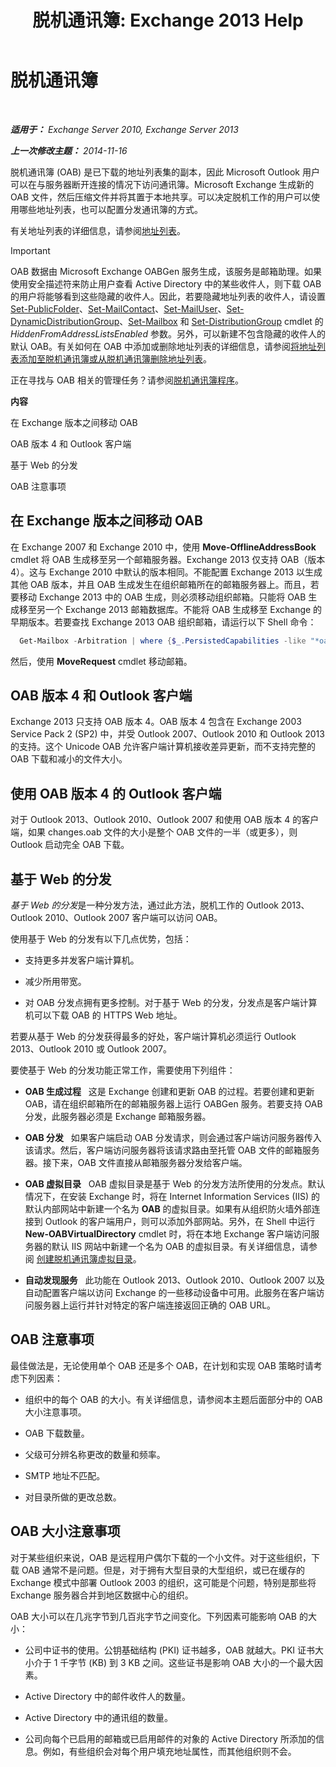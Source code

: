 ﻿---
title: '脱机通讯簿: Exchange 2013 Help'
TOCTitle: 脱机通讯簿
ms:assetid: a6bcb072-4ab9-400e-a5d0-c05264629097
ms:mtpsurl: https://technet.microsoft.com/zh-cn/library/Bb232155(v=EXCHG.150)
ms:contentKeyID: 50491260
ms.date: 01/11/2018
mtps_version: v=EXCHG.150
ms.translationtype: HT
---

# 脱机通讯簿

 

_**适用于：** Exchange Server 2010, Exchange Server 2013_

_**上一次修改主题：** 2014-11-16_

脱机通讯簿 (OAB) 是已下载的地址列表集的副本，因此 Microsoft Outlook 用户可以在与服务器断开连接的情况下访问通讯簿。Microsoft Exchange 生成新的 OAB 文件，然后压缩文件并将其置于本地共享。可以决定脱机工作的用户可以使用哪些地址列表，也可以配置分发通讯簿的方式。

有关地址列表的详细信息，请参阅[地址列表](address-lists-exchange-2013-help.md)。

> [!IMPORTANT]  
> OAB 数据由 Microsoft Exchange OABGen 服务生成，该服务是邮箱助理。如果使用安全描述符来防止用户查看 Active Directory 中的某些收件人，则下载 OAB 的用户将能够看到这些隐藏的收件人。因此，若要隐藏地址列表的收件人，请设置 <a href="https://technet.microsoft.com/zh-cn/library/aa998596(v=exchg.150)">Set-PublicFolder</a>、<a href="https://technet.microsoft.com/zh-cn/library/aa995950(v=exchg.150)">Set-MailContact</a>、<a href="https://technet.microsoft.com/zh-cn/library/aa995971(v=exchg.150)">Set-MailUser</a>、<a href="https://technet.microsoft.com/zh-cn/library/bb123796(v=exchg.150)">Set-DynamicDistributionGroup</a>、<a href="https://technet.microsoft.com/zh-cn/library/bb123981(v=exchg.150)">Set-Mailbox</a> 和 <a href="https://technet.microsoft.com/zh-cn/library/bb124955(v=exchg.150)">Set-DistributionGroup</a> cmdlet 的 <em>HiddenFromAddressListsEnabled</em> 参数。另外，可以新建不包含隐藏的收件人的默认 OAB。有关如何在 OAB 中添加或删除地址列表的详细信息，请参阅<a href="https://docs.microsoft.com/zh-cn/exchange/address-books/offline-address-books/add-or-remove-an-address-list">将地址列表添加至脱机通讯簿或从脱机通讯簿删除地址列表</a>。


正在寻找与 OAB 相关的管理任务？请参阅[脱机通讯簿程序](offline-address-book-procedures-exchange-2013-help.md)。

**内容**

在 Exchange 版本之间移动 OAB

OAB 版本 4 和 Outlook 客户端

基于 Web 的分发

OAB 注意事项

## 在 Exchange 版本之间移动 OAB

在 Exchange 2007 和 Exchange 2010 中，使用 **Move-OfflineAddressBook** cmdlet 将 OAB 生成移至另一个邮箱服务器。Exchange 2013 仅支持 OAB（版本 4）。这与 Exchange 2010 中默认的版本相同。不能配置 Exchange 2013 以生成其他 OAB 版本，并且 OAB 生成发生在组织邮箱所在的邮箱服务器上。而且，若要移动 Exchange 2013 中的 OAB 生成，则必须移动组织邮箱。只能将 OAB 生成移至另一个 Exchange 2013 邮箱数据库。不能将 OAB 生成移至 Exchange 的早期版本。若要查找 Exchange 2013 OAB 组织邮箱，请运行以下 Shell 命令：

  ```powershell
    Get-Mailbox -Arbitration | where {$_.PersistedCapabilities -like "*oab*"}
  ```

然后，使用 **MoveRequest** cmdlet 移动邮箱。

## OAB 版本 4 和 Outlook 客户端

Exchange 2013 只支持 OAB 版本 4。OAB 版本 4 包含在 Exchange 2003 Service Pack 2 (SP2) 中，并受 Outlook 2007、Outlook 2010 和 Outlook 2013 的支持。这个 Unicode OAB 允许客户端计算机接收差异更新，而不支持完整的 OAB 下载和减小的文件大小。

## 使用 OAB 版本 4 的 Outlook 客户端

对于 Outlook 2013、Outlook 2010、Outlook 2007 和使用 OAB 版本 4 的客户端，如果 changes.oab 文件的大小是整个 OAB 文件的一半（或更多），则 Outlook 启动完全 OAB 下载。

## 基于 Web 的分发

*基于 Web 的分发*是一种分发方法，通过此方法，脱机工作的 Outlook 2013、Outlook 2010、Outlook 2007 客户端可以访问 OAB。

使用基于 Web 的分发有以下几点优势，包括：

  - 支持更多并发客户端计算机。

  - 减少所用带宽。

  - 对 OAB 分发点拥有更多控制。对于基于 Web 的分发，分发点是客户端计算机可以下载 OAB 的 HTTPS Web 地址。

若要从基于 Web 的分发获得最多的好处，客户端计算机必须运行 Outlook 2013、Outlook 2010 或 Outlook 2007。

要使基于 Web 的分发功能正常工作，需要使用下列组件：

  - **OAB 生成过程**   这是 Exchange 创建和更新 OAB 的过程。若要创建和更新 OAB，请在组织邮箱所在的邮箱服务器上运行 OABGen 服务。若要支持 OAB 分发，此服务器必须是 Exchange 邮箱服务器。

  - **OAB 分发**   如果客户端启动 OAB 分发请求，则会通过客户端访问服务器传入该请求。然后，客户端访问服务器将该请求路由至托管 OAB 文件的邮箱服务器。接下来，OAB 文件直接从邮箱服务器分发给客户端。

  - **OAB 虚拟目录**   OAB 虚拟目录是基于 Web 的分发方法所使用的分发点。默认情况下，在安装 Exchange 时，将在 Internet Information Services (IIS) 的默认内部网站中新建一个名为 **OAB** 的虚拟目录。如果有从组织防火墙外部连接到 Outlook 的客户端用户，则可以添加外部网站。另外，在 Shell 中运行 **New-OABVirtualDirectory** cmdlet 时，将在本地 Exchange 客户端访问服务器的默认 IIS 网站中新建一个名为 OAB 的虚拟目录。有关详细信息，请参阅 [创建脱机通讯簿虚拟目录](create-an-offline-address-book-virtual-directory-exchange-2013-help.md)。

  - **自动发现服务**   此功能在 Outlook 2013、Outlook 2010、Outlook 2007 以及自动配置客户端以访问 Exchange 的一些移动设备中可用。此服务在客户端访问服务器上运行并针对特定的客户端连接返回正确的 OAB URL。

## OAB 注意事项

最佳做法是，无论使用单个 OAB 还是多个 OAB，在计划和实现 OAB 策略时请考虑下列因素：

  - 组织中的每个 OAB 的大小。有关详细信息，请参阅本主题后面部分中的 OAB 大小注意事项。

  - OAB 下载数量。

  - 父级可分辨名称更改的数量和频率。

  - SMTP 地址不匹配。

  - 对目录所做的更改总数。

## OAB 大小注意事项

对于某些组织来说，OAB 是远程用户偶尔下载的一个小文件。对于这些组织，下载 OAB 通常不是问题。但是，对于拥有大型目录的大型组织，或已在缓存的 Exchange 模式中部署 Outlook 2003 的组织，这可能是个问题，特别是那些将 Exchange 服务器合并到地区数据中心的组织。

OAB 大小可以在几兆字节到几百兆字节之间变化。下列因素可能影响 OAB 的大小：

  - 公司中证书的使用。公钥基础结构 (PKI) 证书越多，OAB 就越大。PKI 证书大小介于 1 千字节 (KB) 到 3 KB 之间。这些证书是影响 OAB 大小的一个最大因素。

  - Active Directory 中的邮件收件人的数量。

  - Active Directory 中的通讯组的数量。

  - 公司向每个已启用的邮箱或已启用邮件的对象的 Active Directory 所添加的信息。例如，有些组织会对每个用户填充地址属性，而其他组织则不会。

